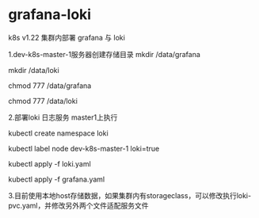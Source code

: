 # grafana-loki
k8s v1.22 集群内部署 grafana 与 loki

1.dev-k8s-master-1服务器创建存储目录
mkdir /data/grafana

mkdir /data/loki

chmod 777 /data/grafana

chmod 777 /data/loki

2.部署loki 日志服务
master1上执行

kubectl create namespace loki

kubectl label node dev-k8s-master-1 loki=true

kubectl apply -f loki.yaml

kubectl apply -f grafana.yaml

3.目前使用本地host存储数据，如果集群内有storageclass，可以修改执行loki-pvc.yaml，并修改另外两个文件适配服务文件
